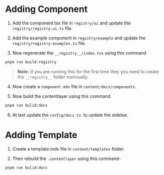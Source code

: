 # Adding Component
1. Add the component.tsx file in `registry/ui` and update the `registry/registry-ui.ts` file.

2. Add the example component in `registry/example` and update the `registry/registry-examples.ts` file.

3. Now regenerate the `__registry__/index.tsx` using this command.
```bash
pnpm run build:registry
```
> **Note:** If you are running this for the first time they you need to create the `__registry__` folder mannually.

4. Now create a `component.mdx` file in `content/docs/components`.

5. Now bulid the contentlayer using this command.
```bash
pnpm run bulid:docs
```
6. At last update the `config/docs.ts`. to update the sidebar.

# Adding Template
1. Create a template.mdx file in  `content/templates` folder.

2. Then rebuild the `.contentlayer` using this command-
```bash
pnpm run bulid:docs
```